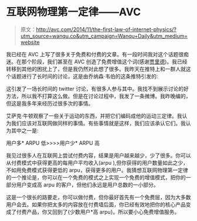 # 互联网物理第一定律——AVC

> 原文：<http://avc.com/2014/11/the-first-law-of-internet-physics/?utm_source=wanqu.co&utm_campaign=Wanqu+Daily&utm_medium=website>

我已经在 AVC 上写了很多关于免费和付费的文章。有一段时间我对这个话题很痴迷。在那个阶段，我们甚至在 AVC 创造了免费增值这个词(感谢[贾里德](https://twitter.com/jblukin))。我已经转移到其他的困扰上了，但是我仍然对此想了很多。我昨天在推特上和一群人就这个话题进行了长时间的讨论，这是由乔纳森·韦伯的这条推特引发的:

这引发了一场长时间的 twitter 讨论，有很多人参与其中。我找不到展示讨论的好方法，所以我不打算这么做。但是在讨论过程中，我发了一条微博。我昨晚编的，但这是我多年来经历过很多次的事情。

艾萨克·牛顿观察了一些关于运动的东西，并把它们编码成他的运动三定律。我认为我们应该对互联网做同样的事情。有些事情就是这样，我们应该承认它们。我认为其中之一是:

用户多* ARPU 低>>>>用户少* ARPU 高

我见过很多人在互联网上尝试付费内容，结果是用户越来越少，少了很多。你可以从付费模式中获得更高的每用户平均收入(arpu ),但你获得的用户数量如此之少，不如用免费模式获得更低的 arpu，获得更多的用户。我猜想互联网物理第一定律的一个推论是，你可以在一个免费的模式之上实现一个免费的增值模式，把你的一部分用户变成高 arpu 的客户，但他们永远是用户总数的一小部分。

这是一个很长的路要走，你可以做付费，但你最好首先有一个免费层，因为大多数用户会去。如果你把太多的内容放在付费墙后面，你已经有效地把你的核心产品变成了付费产品，你又回到了{少数用户*高 arpu}。所以要小心免费增值服务。